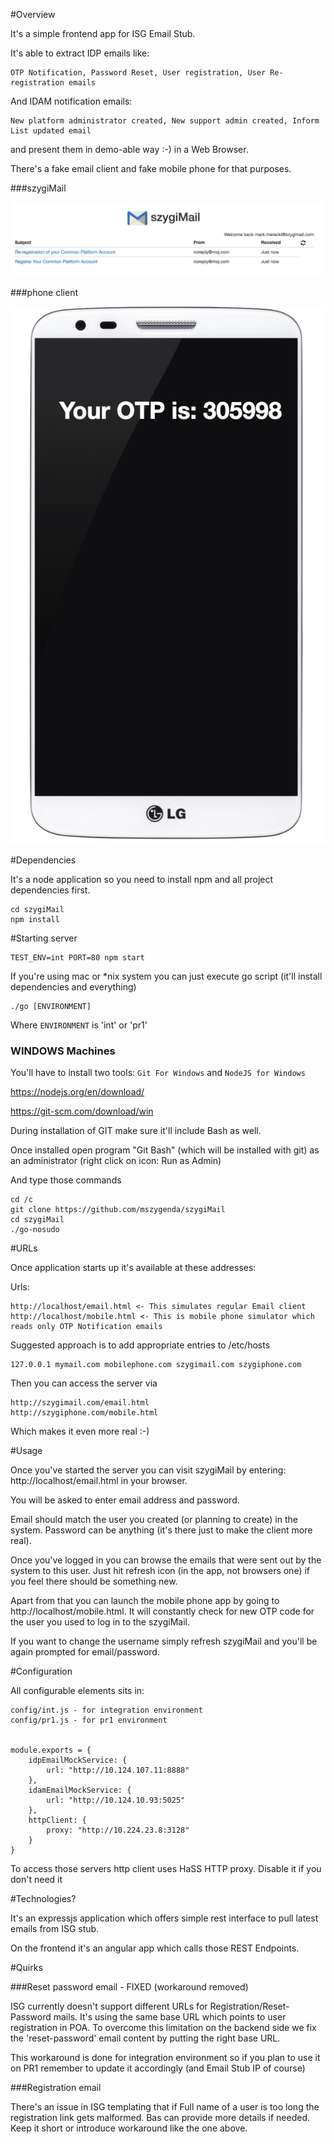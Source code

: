 #Overview

It's a simple frontend app for ISG Email Stub.

It's able to extract IDP emails like:

    OTP Notification, Password Reset, User registration, User Re-registration emails

And IDAM notification emails:

    New platform administrator created, New support admin created, Inform List updated email

and present them in demo-able way :-) in a Web Browser.

There's a fake email client and fake mobile phone for that purposes.

###szygiMail

![Email Mock](docs/mail.png)

###phone client

![Mobile Mock](docs/mobile.png)

#Dependencies

It's a node application so you need to install npm and all project dependencies first.

    cd szygiMail
    npm install

#Starting server

    TEST_ENV=int PORT=80 npm start

If you're using mac or *nix system you can just execute go script (it'll install dependencies and everything)

    ./go [ENVIRONMENT]

Where `ENVIRONMENT` is 'int' or 'pr1'

### WINDOWS Machines

You'll have to install two tools: `Git For Windows` and `NodeJS for Windows`

https://nodejs.org/en/download/

https://git-scm.com/download/win

During installation of GIT make sure it'll include Bash as well.

Once installed open program "Git Bash" (which will be installed with git) as an administrator (right click on icon: Run as Admin)

And type those commands

    cd /c
    git clone https://github.com/mszygenda/szygiMail
    cd szygiMail
    ./go-nosudo

#URLs

Once application starts up it's available at these addresses:

Urls:

    http://localhost/email.html <- This simulates regular Email client
    http://localhost/mobile.html <- This is mobile phone simulator which reads only OTP Notification emails

Suggested approach is to add appropriate entries to /etc/hosts

    127.0.0.1 mymail.com mobilephone.com szygimail.com szygiphone.com

Then you can access the server via

    http://szygimail.com/email.html
    http://szygiphone.com/mobile.html

Which makes it even more real :-)

#Usage

Once you've started the server you can visit szygiMail by entering: http://localhost/email.html in your browser.

You will be asked to enter email address and password.

Email should match the user you created (or planning to create) in the system. Password can be anything (it's there just to make the client more real).

Once you've logged in you can browse the emails that were sent out by the system to this user. Just hit refresh icon (in the app, not browsers one) if you feel there should be something new.

Apart from that you can launch the mobile phone app by going to http://localhost/mobile.html. It will constantly check for new OTP code for the user you used to log in to the szygiMail.

If you want to change the username simply refresh szygiMail and you'll be again prompted for email/password.

#Configuration

All configurable elements sits in:

    config/int.js - for integration environment
    config/pr1.js - for pr1 environment


    module.exports = {
        idpEmailMockService: {
            url: "http://10.124.107.11:8888"
        },
        idamEmailMockService: {
            url: "http://10.124.10.93:5025"
        },
        httpClient: {
            proxy: "http://10.224.23.8:3128"
        }
    }

To access those servers http client uses HaSS HTTP proxy. Disable it if you don't need it

#Technologies?

It's an expressjs application which offers simple rest interface to pull latest emails from ISG stub.

On the frontend it's an angular app which calls those REST Endpoints.

#Quirks

###Reset password email - FIXED (workaround removed)

ISG currently doesn't support different URLs for Registration/Reset-Password mails. It's using the same base URL which points to user registration in POA. To overcome this limitation on the backend side we fix the 'reset-password' email content by putting the right base URL.

This workaround is done for integration environment so if you plan to use it on PR1 remember to update it accordingly (and Email Stub IP of course)

###Registration email

There's an issue in ISG templating that if Full name of a user is too long the registration link gets malformed. Bas can provide more details if needed. Keep it short or introduce workaround like the one above.
